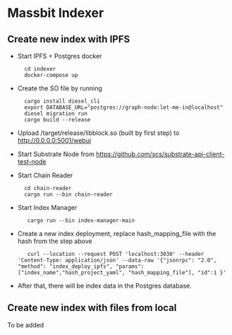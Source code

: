 # Massbit Indexer

## Create new index with IPFS
- Start IPFS + Postgres docker
  ```shell
    cd indexer 
    docker-compose up
  ```
- Create the SO file by running 
  ```shell
    cargo install diesel_cli
    export DATABASE_URL="postgres://graph-node:let-me-in@localhost"
    diesel migration run
    cargo build --release
  ```
- Upload /target/release/libblock.so (built by first step) to http://0.0.0.0:5001/webui
- Start Substrate Node from https://github.com/scs/substrate-api-client-test-node
- Start Chain Reader 
  ```shell
    cd chain-reader
    cargo run --bin chain-reader 
  ```
  
- Start Index Manager
  ```
     cargo run --bin index-manager-main
  ```
- Create a new index deployment, replace hash_mapping_file with the hash from the step above
  ```http request
     curl --location --request POST 'localhost:3030' --header 'Content-Type: application/json' --data-raw '{"jsonrpc": "2.0", "method": "index_deploy_ipfs", "params": ["index_name","hash_project_yaml", "hash_mapping_file"], "id":1 }'
  ```
- After that, there will be index data in the Postgres database.

## Create new index with files from local 
To be added

